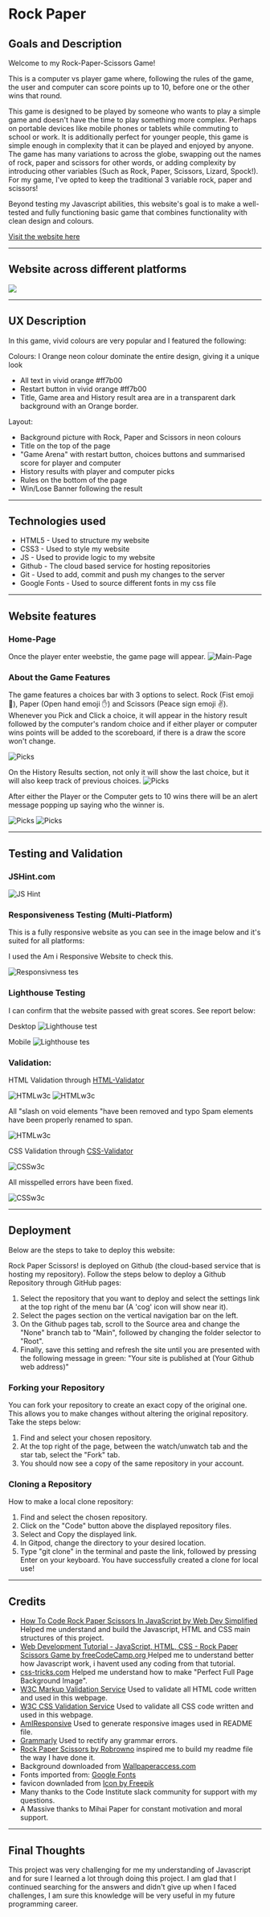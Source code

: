 # Rock Paper 

## Goals and Description
Welcome to my Rock-Paper-Scissors Game! 

This is a computer vs player game where, following the rules of the game, the user and computer can score points up to 10, before one or the other wins that round. 

This game is designed to be played by someone who wants to play a simple game and doesn't have the time to play something more complex. Perhaps on portable devices like mobile phones or tablets while commuting to school or work.  It is additionally perfect for younger people, this game is simple enough in complexity that it can be played and enjoyed by anyone. The game has many variations to across the globe, swapping out the names of rock, paper and scissors for other words, or adding complexity by introducing other variables (Such as Rock, Paper, Scissors, Lizard, Spock!). For my game, I've opted to keep the traditional 3 variable rock, paper and scissors!

Beyond testing my Javascript abilities, this website's goal is to make a well-tested and fully functioning basic game that combines functionality with clean design and colours. 


[Visit the website here](https://fbartosz86.github.io/PROJECT2/)


---

## Website across different platforms
![](assets/images/responsive.jpg)

---

## UX Description

In this game, vivid colours are very popular and I featured the following:

Colours:
I Orange neon colour dominate the entire design, giving it a unique look
- All text in vivid orange #ff7b00 
- Restart button in  vivid orange #ff7b00 
- Title, Game area and History result area are in a transparent dark background with an Orange border.

Layout:

- Background picture with Rock, Paper and Scissors in neon colours
- Title on the top of the page
- "Game Arena" with restart button, choices buttons and summarised score for player and computer
- History results with player and computer picks
- Rules on the bottom of the page
- Win/Lose Banner following the result

---
## Technologies used

- HTML5 - Used to structure my website
- CSS3 - Used to style my website
- JS - Used to provide logic to my website
- Github - The cloud based service for hosting repositories
- Git - Used to add, commit and push my changes to the server
- Google Fonts - Used to source different fonts in my css file

---
## Website features

### Home-Page
Once the player enter weebstie, the game page will appear.
![Main-Page](/assets/images/Home.png)

### About the Game Features

The game features a choices bar with 3 options to select. Rock (Fist emoji 🤜), Paper (Open hand emoji ✋) and Scissors (Peace sign emoji ✌️). Whenever you Pick and Click a choice, it will appear in the history result followed by the computer's random choice and if either player or computer wins points will be added to the scoreboard, if there is a draw the score won't change. 

![Picks](/assets/images/game1.png)

On the History Results section, not only it will show the last choice, but it will also keep track of previous choices.
![Picks](/assets/images/game2.png)

After either the Player or the Computer gets to 10 wins there will be an alert message popping up saying who the winner is.

![Picks](/assets/images/game3.png)
![Picks](/assets/images/game4.png)

---

## Testing and Validation

### JSHint.com

![JS Hint](/assets/images/jshint.png)

### Responsiveness Testing (Multi-Platform)

This is a fully responsive website as you can see in the image below and it's suited for all platforms:

I used the Am i Responsive Website to check this.

![Responsivness tes](/assets/images/responsive.jpg)

### Lighthouse Testing

I can confirm that the website passed with great scores. See report below:

Desktop
![Lighthouse test](/assets/images/LHdesktop.png)

Mobile
![Lighthouse tes](/assets/images/LHmobile.png)

### Validation:

HTML Validation through [HTML-Validator](https://validator.w3.org/)

![HTMLw3c](/assets/images/WC3HTMLInfoError1.png)
![HTMLw3c](/assets/images/WC3HTMLInfoError2.png)

All "slash on void elements "have been removed and typo Spam elements have been properly renamed to span.

![HTMLw3c](/assets/images/WC3HTMLNoErrors.png)


CSS Validation through [CSS-Validator](https://jigsaw.w3.org/css-validator/)

![CSSw3c](/assets/images/WC3CSSError.png)

All misspelled errors have been fixed.

![CSSw3c](/assets/images/WC3CSSNoError.png)


---
## Deployment
Below are the steps to take to deploy this website:

Rock Paper Scissors! is deployed on Github (the cloud-based service that is hosting my repository). Follow the steps below to deploy a Github Repository through GitHub pages:

1. Select the repository that you want to deploy and select the settings link at the top right of the menu bar (A 'cog' icon will show near it).
2. Select the pages section on the vertical navigation bar on the left.
3. On the Github pages tab, scroll to the Source area and change the "None" branch tab to "Main", followed by changing the folder selector to "Root".
4. Finally, save this setting and refresh the site until you are presented with the following message in green: "Your site is published at (Your Github web address)"

### Forking your Repository
You can fork your repository to create an exact copy of the original one. This allows you to make changes without altering the original repository. 
Take the steps below:

1. Find and select your chosen repository.
2. At the top right of the page, between the watch/unwatch tab and the star tab, select the "Fork" tab.
3. You should now see a copy of the same repository in your account.

### Cloning a Repository
How to make a local clone repository:

1. Find and select the chosen repository.
2. Click on the "Code" button above the displayed repository files.
3. Select and Copy the displayed link.
4. In Gitpod, change the directory to your desired location.
5. Type "git clone" in the terminal and paste the link, followed by pressing Enter on your keyboard. You have successfully created a clone for local use!


---
## Credits
- [How To Code Rock Paper Scissors In JavaScript by Web Dev Simplified](https://www.youtube.com/watch?v=1yS-JV4fWqY) Helped me understand and build the Javascript, HTML and CSS  main structures of this project.
- [Web Development Tutorial - JavaScript, HTML, CSS - Rock Paper Scissors Game by freeCodeCamp.org ](https://www.youtube.com/watch?v=jaVNP3nIAv0) Helped me to understand better how Javascript work, i havent used any coding from that tutorial.
- [css-tricks.com](https://css-tricks.com/perfect-full-page-background-image) Helped me understand how to make "Perfect Full Page Background Image".
- [W3C Markup Validation Service](https://validator.w3.org/)  Used to validate all HTML code written and used in this webpage.
- [W3C CSS Validation Service](https://jigsaw.w3.org/css-validator/#validate_by_input) Used to validate all CSS code written and used in this webpage.
- [AmIResponsive](http://ami.responsivedesign.is/) Used to generate responsive images used in README file.
- [Grammarly](https://www.grammarly.com/) Used to rectify any grammar errors.       
- [Rock Paper Scissors by Robrowno](https://github.com/Robrowno/rock-paper-scissors) inspired me to build my readme  file the way I have done it.
- Background downloaded from [Wallpaperaccess.com](<https://wallpaperaccess.com/rock-paper-scissors>)
- Fonts imported from: [Google Fonts](https://fonts.googleapis.com/css2?family=Black+Ops+One&display=swap)
- favicon downladed from [Icon by Freepik](https://www.freepik.com/icon/rock-paper-scissors_6729598)
- Many thanks to the Code Institute slack community for support with my questions. 
- A Massive thanks to Mihai Paper for constant motivation and moral support.

---
## Final Thoughts

This project was very challenging for me my understanding of Javascript and for sure  I learned a lot through doing this project.  I am glad that I continued searching for the answers and didn't give up when I faced challenges, I am sure this knowledge will be very useful in my future programming career.